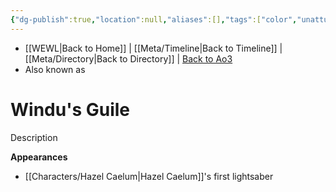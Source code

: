 ```yaml
---
{"dg-publish":true,"location":null,"aliases":[],"tags":["color","unattuned","crystal"],"permalink":"/crystals/windu-s-guile/","dgPassFrontmatter":true}
---
```


- [[WEWL\|Back to Home]] | [[Meta/Timeline\|Back to Timeline]] | [[Meta/Directory\|Back to Directory]] | [Back to Ao3](https://archiveofourown.org/works/19334440/chapters/45992584)
- Also known as 

# Windu's Guile
Description

**Appearances**
- [[Characters/Hazel Caelum\|Hazel Caelum]]'s first lightsaber